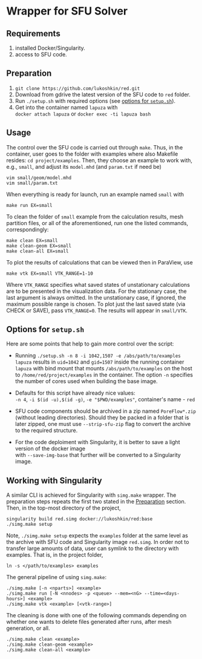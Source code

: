# Wrapper for SFU Solver

## Requirements

1. installed Docker/Singularity.
1. access to SFU code.

## Preparation

1. ```git clone https://github.com/lukoshkin/red.git```
1. Download from gdrive the latest version of the SFU code
   to `red` folder.
1. Run `./setup.sh` with required options (see [options for `setup.sh`](#options-for-setupsh)).
1. Get into the container named `lapuza` with  
   ```docker attach lapuza``` or ```docker exec -ti lapuza bash```


## Usage

The control over the SFU code is carried out through `make`. Thus, in the
container, user goes to the folder with examples where also Makefile resides:
`cd project/examples`. Then, they choose an example to work with, e.g.,
`small`, and adjust its `model.mhd` (and `param.txt` if need be)

```
vim small/geom/model.mhd
vim small/param.txt
```

When everything is ready for launch, run an example named `small` with

```
make run EX=small
```

To clean the folder of `small` example from the calculation results, mesh
partition files, or all of the aforementioned, run one the listed commands,
correspondingly:

```
make clean EX=small
make clean-geom EX=small
make clean-all EX=small
```

To plot the results of calculations that can be viewed then in ParaView, use

```
make vtk EX=small VTK_RANGE=1-10
```

Where `VTK_RANGE` specifies what saved states of unstationary calculations
are to be presented in the visualization data. For the stationary case,
the last argument is always omitted. In the unstationary case, if ignored,
the maximum possible range is chosen. To plot just the last saved state
(via CHECK or SAVE), pass `VTK_RANGE=0`. The results will appear in `small/VTK`.

## Options for `setup.sh`

Here are some points that help to gain more control over the script:

   * Running ```./setup.sh -n 8 -i 1042,1507 -e /abs/path/to/examples lapuza```
     results in `uid=1042` and `gid=1507` inside the running container `lapuza`
     with bind mount that mounts `/abs/path/to/examples` on the host to
     `/home/red/project/examples` in the container. The option `-n` specifies
     the number of cores used when building the base image.

   * Defaults for this script have already nice values:  
   `-n 4`, `-i $(id -u),$(id -g)`, `-e "$PWD/examples"`, container's name - `red`

   * SFU code components should be archived in a zip named `PoreFlow*.zip`
     (without leading directories). Should they be packed in a folder
     that is later zipped, one must use `--strip-sfu-zip` flag to
     convert the archive to the required structure.

   * For the code deploiment with Singularity, it is better to save a light
     version of the docker image <br> with `--save-img-base` that further will
     be converted to a Singularity image.

## Working with Singularity

A similar CLI is achieved for Singularity with `simg.make` wrapper.
The preparation steps repeats the first two stated in the
[Preparation](#preparation) section. Then, in the top-most
directory of the project,

```
singularity build red.simg docker://lukoshkin/red:base
./simg.make setup
```

Note, `./simg.make setup` expects the `examples` folder at the same level as
the archive with SFU code and Singularity image `red.simg`. In order not to
transfer large amounts of data, user can symlink to the directory with
examples. That is, in the project folder,
```
ln -s </path/to/examples> examples
```

The general pipeline of using `simg.make`:

```
./simg.make [-n <nparts>] <example>
./simg.make run [-N <nnodes> -p <queue> --mem=<nG> --time=<days-hours>] <example>
./simg.make vtk <example> [<vtk-range>]
```

The cleaning is done with one of the following commands depending on whether
one wants to delete files generated after runs, after mesh generation, or all.
```
./simg.make clean <example>
./simg.make clean-geom <example>
./simg.make clean-all <example>
```


